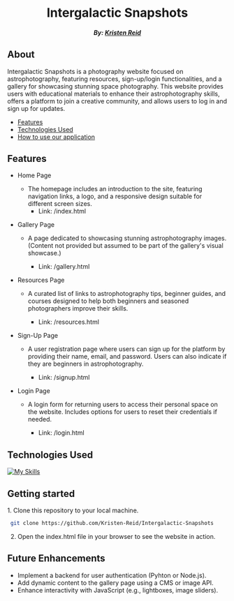 <h1 align="center"> Intergalactic Snapshots</h1>

<h5 align="center">By: <a href="https://github.com/Kristen-Reid">Kristen Reid</a> </h5>

<h2>About</h2>
Intergalactic Snapshots is a photography website focused on astrophotography, featuring resources, sign-up/login functionalities, and a gallery for showcasing stunning space photography. This website provides users with educational materials to enhance their astrophotography skills, offers a platform to join a creative community, and allows users to log in and sign up for updates.

   - [Features](#features)
   - [Technologies Used](#tech)
   - [How to use our application](#howto)

<h2>Features</h2> <a name="features"></a>

- Home Page
    * The homepage includes an introduction to the site, featuring navigation links, a logo, and a responsive design suitable for different screen sizes.
        * Link: /index.html

- Gallery Page
    * A page dedicated to showcasing stunning astrophotography images. (Content not provided but assumed to be part of the gallery's visual showcase.)

        * Link: /gallery.html

- Resources Page
    * A curated list of links to astrophotography tips, beginner guides, and courses designed to help both beginners and seasoned photographers improve their skills.

      * Link: /resources.html

- Sign-Up Page
    * A user registration page where users can sign up for the platform by providing their name, email, and password. Users can also indicate if they are beginners in astrophotography.

      * Link: /signup.html

- Login Page
    * A login form for returning users to access their personal space on the website. Includes options for users to reset their credentials if needed.

      * Link: /login.html

<h2>Technologies Used</h2> <a name="tech"></a>

[![My Skills](https://skillicons.dev/icons?i=html,css)](https://skillicons.dev)


<h2>Getting started</h2> <a name="howto"></a>
1. Clone this repository to your local machine.

  ```bash
   git clone https://github.com/Kristen-Reid/Intergalactic-Snapshots
   ```

2. Open the index.html file in your browser to see the website in action.


<h2>Future Enhancements</h2>

- Implement a backend for user authentication (Pyhton or Node.js).
- Add dynamic content to the gallery page using a CMS or image API.
- Enhance interactivity with JavaScript (e.g., lightboxes, image sliders).
